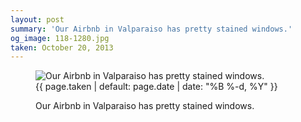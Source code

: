 ```yaml
---
layout: post
summary: 'Our Airbnb in Valparaiso has pretty stained windows.'
og_image: 118-1280.jpg
taken: October 20, 2013
---
```


<figure class="post" data-src="{{ site.assets_url }}/{{ page.og_image }}">
<img alt="Our Airbnb in Valparaiso has pretty stained windows." sizes="(min-width: 700px) 50vw, calc(100vw - 2rem)" src="{{ site.assets_url }}/118-640.jpg" srcset="{{ site.assets_url }}/118-1280.jpg 1280w, {{ site.assets_url }}/118-960.jpg 960w, {{ site.assets_url }}/118-640.jpg 640w, {{ site.assets_url }}/118-320.jpg 320w"/>
<figcaption>
<time>{{ page.taken | default: page.date | date: "%B %-d, %Y" }}</time>
<p>Our Airbnb in Valparaiso has pretty stained windows.</p>
</figcaption>
</figure>
